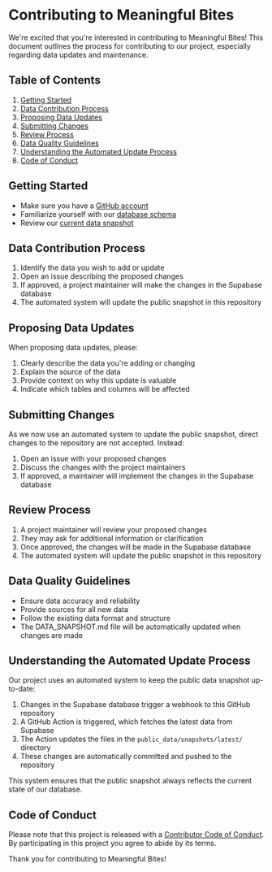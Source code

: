 # Contributing to Meaningful Bites

We're excited that you're interested in contributing to Meaningful Bites! This document outlines the process for contributing to our project, especially regarding data updates and maintenance.

## Table of Contents
1. [Getting Started](#getting-started)
2. [Data Contribution Process](#data-contribution-process)
3. [Proposing Data Updates](#proposing-data-updates)
4. [Submitting Changes](#submitting-changes)
5. [Review Process](#review-process)
6. [Data Quality Guidelines](#data-quality-guidelines)
7. [Understanding the Automated Update Process](#understanding-the-automated-update-process)
8. [Code of Conduct](#code-of-conduct)

## Getting Started

- Make sure you have a [GitHub account](https://github.com/signup/free)
- Familiarize yourself with our [database schema](./SCHEMA.md)
- Review our [current data snapshot](./DATA_SNAPSHOT.md)

## Data Contribution Process

1. Identify the data you wish to add or update
2. Open an issue describing the proposed changes
3. If approved, a project maintainer will make the changes in the Supabase database
4. The automated system will update the public snapshot in this repository

## Proposing Data Updates

When proposing data updates, please:

1. Clearly describe the data you're adding or changing
2. Explain the source of the data
3. Provide context on why this update is valuable
4. Indicate which tables and columns will be affected

## Submitting Changes

As we now use an automated system to update the public snapshot, direct changes to the repository are not accepted. Instead:

1. Open an issue with your proposed changes
2. Discuss the changes with the project maintainers
3. If approved, a maintainer will implement the changes in the Supabase database

## Review Process

1. A project maintainer will review your proposed changes
2. They may ask for additional information or clarification
3. Once approved, the changes will be made in the Supabase database
4. The automated system will update the public snapshot in this repository

## Data Quality Guidelines

- Ensure data accuracy and reliability
- Provide sources for all new data
- Follow the existing data format and structure
- The DATA_SNAPSHOT.md file will be automatically updated when changes are made

## Understanding the Automated Update Process

Our project uses an automated system to keep the public data snapshot up-to-date:

1. Changes in the Supabase database trigger a webhook to this GitHub repository
2. A GitHub Action is triggered, which fetches the latest data from Supabase
3. The Action updates the files in the `public_data/snapshots/latest/` directory
4. These changes are automatically committed and pushed to the repository

This system ensures that the public snapshot always reflects the current state of our database.

## Code of Conduct

Please note that this project is released with a [Contributor Code of Conduct](CODE_OF_CONDUCT.md). By participating in this project you agree to abide by its terms.

Thank you for contributing to Meaningful Bites!
